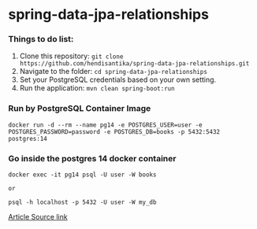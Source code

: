 # spring-data-jpa-relationships

### Things to do list:

1. Clone this repository: `git clone https://github.com/hendisantika/spring-data-jpa-relationships.git`
2. Navigate to the folder: `cd spring-data-jpa-relationships`
3. Set your PostgreSQL credentials based on your own setting.
4. Run the application: `mvn clean spring-boot:run`

### Run by PostgreSQL Container Image

```shell
docker run -d --rm --name pg14 -e POSTGRES_USER=user -e POSTGRES_PASSWORD=password -e POSTGRES_DB=books -p 5432:5432 postgres:14
```

### Go inside the postgres 14 docker container

```shell
docker exec -it pg14 psql -U user -W books

or 

psql -h localhost -p 5432 -U user -W my_db
```

[Article Source link](https://medium.com/huawei-developers/database-relationships-in-spring-data-jpa-8d7181f50f60)
